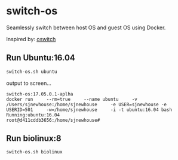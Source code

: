 # switch-os
Seamlessly switch between host OS and guest OS using Docker.

Inspired by: [oswitch](https://github.com/wurmlab/oswitch)

## Run Ubuntu:16.04

```bash
switch-os.sh ubuntu
```

output to screen...

```
switch-os:17.05.0.1-aplha
docker run     --rm=true     --name ubuntu     -v /Users/sjnewhouse:/home/sjnewhouse     -e USER=sjnewhouse -e USERID=501     -w=/home/sjnewhouse     -i -t ubuntu:16.04 bash
Running:ubuntu:16.04
root@d411cddb3656:/home/sjnewhouse# 
```


## Run biolinux:8

```bash
switch-os.sh biolinux
```
